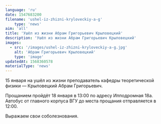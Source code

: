 ```yaml
---
language: 'ru'
date: 1547683200
filename: 'ushel-iz-zhizni-kryloveckiy-a-g'
    type: 'news'
aim: 'all'
title: 'Ушёл из жизни Абрам Григорьевич Крыловецкий'
description: 'Ушёл из жизни Абрам Григорьевич Крыловецкий'
images:
  - src: '/images/ushel-iz-zhizni-kryloveckiy-a-g.jpg'
    alt: 'Абрам Григорьевич Крыловецкий'
    type: 'image'
updatedAt: 1568360578
materialType: 'news'
---
```

15 января на ушёл из жизни преподаватель кафедры теоретической физики — Крыловецкий Абрам Григорьевич.

Прощанием пройдёт 18 января в 13:00 по адресу Ипподромная 18а. Автобус от главного корпуса ВГУ до места прощания отправляется в 12:00.

Выражаем свои соболезнования.
